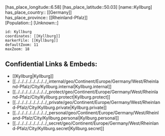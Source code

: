 ﻿---
location: [50.03,6.58] 
mapzoom: [7,12] 
mapmarker: city 
type: City
tags:
- geo/City


SpocWebEntityId: 31723
isDeleted: false
confidential: public

---
[has_place_longitude::6.58] 
[has_place_latitude::50.03] 
[name::Kyllburg] 
has_place_country:: [[Germany]]  
has_place_province:: [[Rheinland-Pfalz]]  
[Population::] 
[Unknown::] 


```leaflet
id: Kyllburg
coordinates: [[Kyllburg]] 
markerFile: [[Kyllburg]] 
defaultZoom: 11 
maxZoom: 18
```


## Confidential Links & Embeds: 
- [[Kyllburg|Kyllburg]]  
- [[../../../../../../../../_internal/geo/Continent/Europe/Germany/West/Rheinland-Pfalz/City/Kyllburg.internal|Kyllburg.internal]] 
- [[../../../../../../../../_protect/geo/Continent/Europe/Germany/West/Rheinland-Pfalz/City/Kyllburg.protect|Kyllburg.protect]] 
- [[../../../../../../../../_private/geo/Continent/Europe/Germany/West/Rheinland-Pfalz/City/Kyllburg.private|Kyllburg.private]] 
- [[../../../../../../../../_personal/geo/Continent/Europe/Germany/West/Rheinland-Pfalz/City/Kyllburg.personal|Kyllburg.personal]] 
- [[../../../../../../../../_secret/geo/Continent/Europe/Germany/West/Rheinland-Pfalz/City/Kyllburg.secret|Kyllburg.secret]] 
